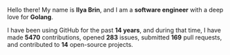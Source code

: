 Hello there! My name is **Ilya Brin**, and I am a **software engineer** with a deep love for **Golang**.

I have been using GitHub for the past **14 years**, and during that time, I have made **5470** contributions, opened **283** issues, submitted **169** pull requests, and contributed to **14** open-source projects.

